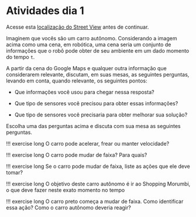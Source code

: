 # Atividades dia 1

Acesse esta [localização do Street View](https://www.google.com/maps/@-23.594911,-46.6950896,3a,75y,224.92h,79.29t/data=!3m6!1e1!3m4!1sVXupnfdMKEx_2CS6Ttewqg!2e0!7i16384!8i8192) antes de continuar.

Imaginem que vocês são um carro autônomo. Considerando a imagem acima como uma cena, em robótica, uma cena seria um conjunto de informações que o robô pode obter de seu ambiente em um dado momento do tempo `t`.

A partir da cena do Google Maps e qualquer outra informação que considerarem relevante, discutam, em suas mesas, as seguintes perguntas, levando em conta, quando relevante, os seguintes pontos:

* Que informações você usou para chegar nessa resposta?

* Que tipo de sensores você precisou para obter essas informações?

* Que tipo de sensores você precisaria para obter melhorar sua solução?

Escolha uma das perguntas acima e discuta com sua mesa as seguintes perguntas.

!!! exercise long
    O carro pode acelerar, frear ou manter velocidade?

!!! exercise long
    O carro pode mudar de faixa? Para quais?

!!! exercise long
    Se o carro pode mudar de faixa, liste as ações que ele deve tomar?

!!! exercise long
    O objetivo deste carro autônomo é ir ao Shopping Morumbi, o que deve fazer neste exato momento no tempo

!!! exercise long
    O carro preto começa a mudar de faixa. Como identificar essa ação? Como o carro autônomo deveria reagir?